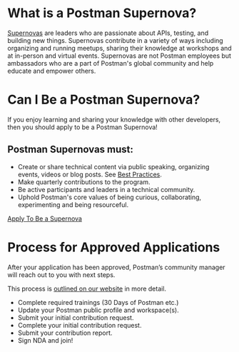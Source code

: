 # What is a Postman Supernova?
[Supernovas](https://www.postman.com/company/supernovas-program/) are leaders who are passionate about APIs, testing, and building new things. Supernovas contribute in a variety of ways including organizing and running meetups, sharing their knowledge at workshops and at in-person and virtual events. Supernovas are not Postman employees but ambassadors who are a part of Postman's global community and help educate and empower others.

# Can I Be a Postman Supernova?
If you enjoy learning and sharing your knowledge with other developers, then you should apply to be a Postman Supernova!

## Postman Supernovas must:
- Create or share technical content via public speaking, organizing events, videos or blog posts. See [Best Practices](https://github.com/Kcorb95/Postman-Supernova-Program-Resources/blob/main/pages/Contribution-Best-Practices-SHORT.md#contribution-best-practices).
- Make quarterly contributions to the program.
- Be active participants and leaders in a technical community.
- Uphold Postman's core values of being curious, collaborating, experimenting and being resourceful.

[Apply To Be a Supernova](https://www.postman.com/company/supernovas-program/)

# Process for Approved Applications
After your application has been approved, Postman’s community manager will reach out to you with next steps.

This process is [outlined on our website](https://www.postman.com/company/supernovas-program/joining/) in more detail.
- Complete required trainings (30 Days of Postman etc.)
- Update your Postman public profile and workspace(s).
- Submit your initial contribution request.
- Complete your initial contribution request.
- Submit your contribution report.
- Sign NDA and join!

